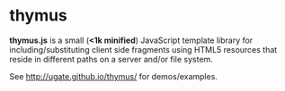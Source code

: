 thymus
======

<p id="thymusDesc"><b>thymus.js</b> is a small (<b>&lt;1k minified</b>) JavaScript template library for including/substituting client side fragments using HTML5 resources that reside in different paths on a server and/or file system.</p> See <a href="http://ugate.github.io/thymus/">http://ugate.github.io/thymus/</a> for demos/examples.
